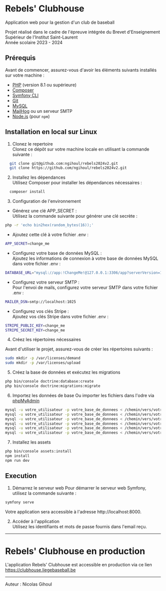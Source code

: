 # Rebels' Clubhouse

Application web pour la gestion d'un club de baseball

Projet réalisé dans le cadre de l'épreuve intégrée du Brevet d'Enseignement Supérieur de l'Institut Saint-Laurent  
Année scolaire 2023 - 2024

## Prérequis

Avant de commencer, assurez-vous d'avoir les éléments suivants installés sur votre machine :

- [PHP](https://www.php.net/) (version 8.1 ou supérieure)
- [Composer](https://getcomposer.org/)
- [Symfony CLI](https://symfony.com/download)
- [Git](https://git-scm.com/)
- [MySQL](https://dev.mysql.com/downloads/mysql/)
- [MailHog](https://github.com/mailhog/MailHog) ou un serveur SMTP
- [Node.js](https://nodejs.org/) (pour `npm`)

## Installation en local sur Linux

1. Clonez le repertoire  
   Clonez ce dépôt sur votre machine locale en utilisant la commande suivante :

```bash
  git clone git@github.com:ngihoul/rebels2024v2.git
  git clone https://github.com/ngihoul/rebels2024v2.git
```

2. Installez les dépendances  
   Utilisez Composer pour installer les dépendances nécessaires :

```bash
  composer install
```

3. Configuration de l'environnement

- Générez une clé APP_SECRET :  
  Utilisez la commande suivante pour générer une clé secrète :

```bash
php -r 'echo bin2hex(random_bytes(16));'
```

- Ajoutez cette clé à votre fichier .env :

```bash
APP_SECRET=change_me
```

- Configurez votre base de données MySQL :  
  Ajoutez les informations de connexion à votre base de données MySQL dans votre fichier .env :

```bash
DATABASE_URL="mysql://app:!ChangeMe!@127.0.0.1:3306/app?serverVersion=10.11.2-MariaDB&charset=utf8mb4"
```

- Configurez votre serveur SMTP :  
  Pour l'envoi de mails, configurez votre serveur SMTP dans votre fichier .env :

```bash
MAILER_DSN=smtp://localhost:1025
```

- Configurez vos clés Stripe :  
  Ajoutez vos clés Stripe dans votre fichier .env :

```bash
STRIPE_PUBLIC_KEY=change_me
STRIPE_SECRET_KEY=change_me
```

4. Créez les répertoires nécessaires

Avant d'utiliser le projet, assurez-vous de créer les répertoires suivants :

```bash
sudo mkdir -p /var/licenses/demand
sudo mkdir -p /var/licenses/upload
```

5. Créez la base de données et exécutez les migrations

```bash
php bin/console doctrine:database:create
php bin/console doctrine:migrations:migrate
```

6. Importez les données de base
   Ou importer les fichiers dans l'odre via [phpMyAdmin](http://localhost/phpmyadmin)

```bash
mysql -u votre_utilisateur -p votre_base_de_donnees < /chemin/vers/votre_projet/db/country.sql
mysql -u votre_utilisateur -p votre_base_de_donnees < /chemin/vers/votre_projet/db/event_category.sql
mysql -u votre_utilisateur -p votre_base_de_donnees < /chemin/vers/votre_projet/db/ext_translation.sql
mysql -u votre_utilisateur -p votre_base_de_donnees < /chemin/vers/votre_projet/db/license_category.sql
mysql -u votre_utilisateur -p votre_base_de_donnees < /chemin/vers/votre_projet/db/place.sql
mysql -u votre_utilisateur -p votre_base_de_donnees < /chemin/vers/votre_projet/db/user.sql
```

7. Installez les assets

```bash
php bin/console assets:install
npm install
npm run dev
```

## Execution

1. Démarrez le serveur web
   Pour démarrer le serveur web Symfony, utilisez la commande suivante :

```bash
symfony serve
```

Votre application sera accessible à l'adresse http://localhost:8000.

2. Accéder à l'application  
   Utilisez les identifiants et mots de passe fournis dans l'email reçu.

---

# Rebels' Clubhouse en production

L'application Rebels' Clubhouse est accessible en production via ce lien https://clubhouse.liegebaseball.be

---

Auteur : Nicolas Gihoul
